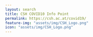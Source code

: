 ```yaml
---
layout: search
title: CSH COVID10 Info Point
permalink: https://csh.ac.at/covid19/
feature-img: "assets/img/CSH_Logo.png"
icon: "assets/img/CSH_Logo.png"
---
```

